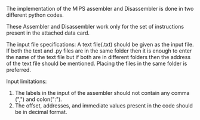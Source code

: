 The implementation of the MIPS assembler and Disassembler is done in two different python codes.

These Assembler and Disassembler work only for the set of instructions present in the attached data card. 

The input file specifications: A text file(.txt) should be given as the input file. If both the text and .py files are in the same folder then it is enough to enter the name of the text file but if both are in different folders then the address of the text file should be mentioned. Placing the files in the same folder is preferred.

Input limitations:
1.  The labels in the input of the assembler should not contain any comma (",") and colon(":").
2.  The offset, addresses, and immediate values present in the code should be in decimal format.
